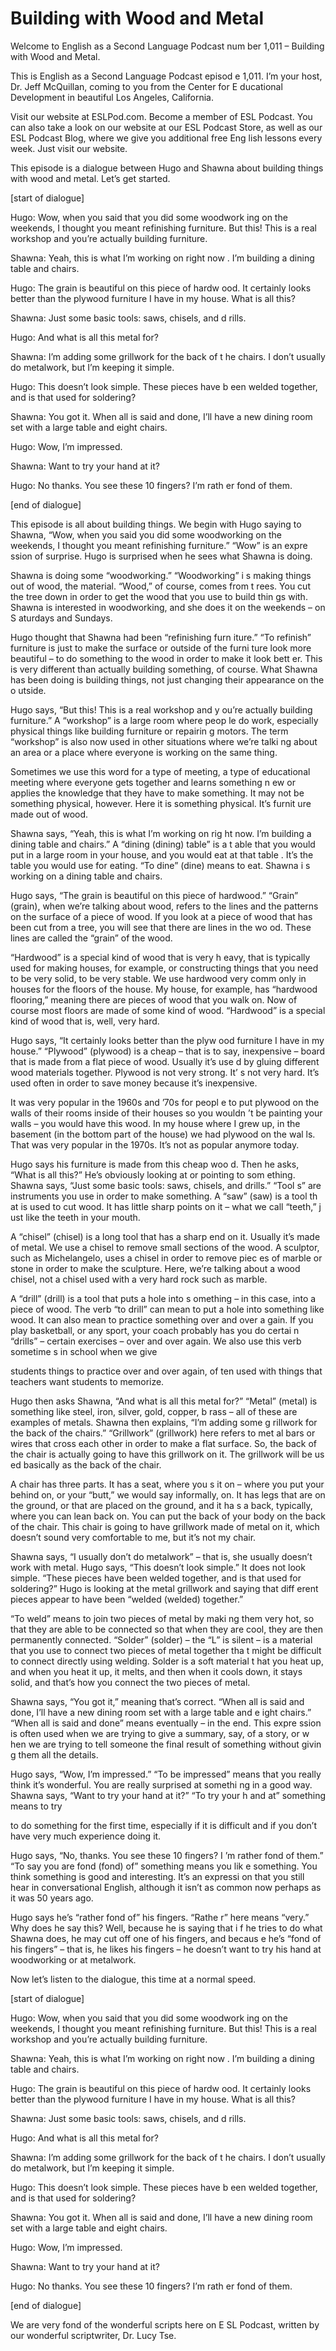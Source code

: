 # Building with Wood and Metal

Welcome to English as a Second Language Podcast num ber 1,011 – Building with Wood and Metal.

This is English as a Second Language Podcast episod e 1,011. I’m your host, Dr. Jeff McQuillan, coming to you from the Center for E ducational Development in beautiful Los Angeles, California.

Visit our website at ESLPod.com. Become a member of  ESL Podcast. You can also take a look on our website at our ESL Podcast Store, as well as our ESL Podcast Blog, where we give you additional free Eng lish lessons every week. Just visit our website.

This episode is a dialogue between Hugo and Shawna about building things with wood and metal. Let’s get started.

[start of dialogue]

Hugo: Wow, when you said that you did some woodwork ing on the weekends, I thought you meant refinishing furniture. But this! This is a real workshop and you’re actually building furniture.

Shawna: Yeah, this is what I’m working on right now . I’m building a dining table and chairs.

Hugo: The grain is beautiful on this piece of hardw ood. It certainly looks better than the plywood furniture I have in my house. What  is all this?

Shawna: Just some basic tools: saws, chisels, and d rills.

Hugo: And what is all this metal for?

Shawna: I’m adding some grillwork for the back of t he chairs. I don’t usually do metalwork, but I’m keeping it simple.

Hugo: This doesn’t look simple. These pieces have b een welded together, and is that used for soldering?

Shawna: You got it. When all is said and done, I’ll  have a new dining room set with a large table and eight chairs.

Hugo: Wow, I’m impressed.

Shawna: Want to try your hand at it?

Hugo: No thanks. You see these 10 fingers? I’m rath er fond of them.

[end of dialogue]

This episode is all about building things. We begin  with Hugo saying to Shawna, “Wow, when you said you did some woodworking on the  weekends, I thought you meant refinishing furniture.” “Wow” is an expre ssion of surprise. Hugo is surprised when he sees what Shawna is doing.

Shawna is doing some “woodworking.” “Woodworking” i s making things out of wood, the material. “Wood,” of course, comes from t rees. You cut the tree down in order to get the wood that you use to build thin gs with. Shawna is interested in woodworking, and she does it on the weekends – on S aturdays and Sundays.

Hugo thought that Shawna had been “refinishing furn iture.” “To refinish” furniture is just to make the surface or outside of the furni ture look more beautiful – to do something to the wood in order to make it look bett er. This is very different than actually building something, of course. What Shawna  has been doing is building things, not just changing their appearance on the o utside.

Hugo says, “But this! This is a real workshop and y ou’re actually building furniture.” A “workshop” is a large room where peop le do work, especially physical things like building furniture or repairin g motors. The term “workshop” is also now used in other situations where we’re talki ng about an area or a place where everyone is working on the same thing.

Sometimes we use this word for a type of meeting, a  type of educational meeting where everyone gets together and learns something n ew or applies the knowledge that they have to make something. It may not be something physical, however. Here it is something physical. It’s furnit ure made out of wood.

Shawna says, “Yeah, this is what I’m working on rig ht now. I’m building a dining table and chairs.” A “dining (dining) table” is a t able that you would put in a large room in your house, and you would eat at that table . It’s the table you would use for eating. “To dine” (dine) means to eat. Shawna i s working on a dining table and chairs.

Hugo says, “The grain is beautiful on this piece of  hardwood.” “Grain” (grain), when we’re talking about wood, refers to the lines and the patterns on the surface of a piece of wood. If you look at a piece of wood that has been cut from a tree, you will see that there are lines in the wo od. These lines are called the “grain” of the wood.

“Hardwood” is a special kind of wood that is very h eavy, that is typically used for making houses, for example, or constructing things that you need to be very solid, to be very stable. We use hardwood very comm only in houses for the floors of the house. My house, for example, has “hardwood flooring,” meaning there are pieces of wood that you walk on. Now of course most  floors are made of some kind of wood. “Hardwood” is a special kind of wood that is, well, very hard.

Hugo says, “It certainly looks better than the plyw ood furniture I have in my house.” “Plywood” (plywood) is a cheap – that is to  say, inexpensive – board that is made from a flat piece of wood. Usually it’s use d by gluing different wood materials together. Plywood is not very strong. It’ s not very hard. It’s used often in order to save money because it’s inexpensive.

It was very popular in the 1960s and ’70s for peopl e to put plywood on the walls of their rooms inside of their houses so you wouldn ’t be painting your walls – you would have this wood. In my house where I grew up, in the basement (in the bottom part of the house) we had plywood on the wal ls. That was very popular in the 1970s. It’s not as popular anymore today.

Hugo says his furniture is made from this cheap woo d. Then he asks, “What is all this?” He’s obviously looking at or pointing to som ething. Shawna says, “Just some basic tools: saws, chisels, and drills.” “Tool s” are instruments you use in order to make something. A “saw” (saw) is a tool th at is used to cut wood. It has little sharp points on it – what we call “teeth,” j ust like the teeth in your mouth.

A “chisel” (chisel) is a long tool that has a sharp  end on it. Usually it’s made of metal. We use a chisel to remove small sections of the wood. A sculptor, such as Michelangelo, uses a chisel in order to remove piec es of marble or stone in order to make the sculpture. Here, we’re talking about a wood chisel, not a chisel used with a very hard rock such as marble.

A “drill” (drill) is a tool that puts a hole into s omething – in this case, into a piece of wood. The verb “to drill” can mean to put a hole  into something like wood. It can also mean to practice something over and over a gain. If you play basketball, or any sport, your coach probably has you do certai n “drills” – certain exercises – over and over again. We also use this verb sometime s in school when we give

students things to practice over and over again, of ten used with things that teachers want students to memorize.

Hugo then asks Shawna, “And what is all this metal for?” “Metal” (metal) is something like steel, iron, silver, gold, copper, b rass – all of these are examples of metals. Shawna then explains, “I’m adding some g rillwork for the back of the chairs.” “Grillwork” (grillwork) here refers to met al bars or wires that cross each other in order to make a flat surface. So, the back  of the chair is actually going to have this grillwork on it. The grillwork will be us ed basically as the back of the chair.

A chair has three parts. It has a seat, where you s it on – where you put your behind on, or your “butt,” we would say informally,  on. It has legs that are on the ground, or that are placed on the ground, and it ha s a back, typically, where you can lean back on. You can put the back of your body  on the back of the chair. This chair is going to have grillwork made of metal  on it, which doesn’t sound very comfortable to me, but it’s not my chair.

Shawna says, “I usually don’t do metalwork” – that is, she usually doesn’t work with metal. Hugo says, “This doesn’t look simple.” It does not look simple. “These pieces have been welded together, and is that used for soldering?” Hugo is looking at the metal grillwork and saying that diff erent pieces appear to have been “welded (welded) together.”

“To weld” means to join two pieces of metal by maki ng them very hot, so that they are able to be connected so that when they are  cool, they are then permanently connected. “Solder” (solder) – the “L” is silent – is a material that you use to connect two pieces of metal together tha t might be difficult to connect directly using welding. Solder is a soft material t hat you heat up, and when you heat it up, it melts, and then when it cools down, it stays solid, and that’s how you connect the two pieces of metal.

Shawna says, “You got it,” meaning that’s correct. “When all is said and done, I’ll have a new dining room set with a large table and e ight chairs.” “When all is said and done” means eventually – in the end. This expre ssion is often used when we are trying to give a summary, say, of a story, or w hen we are trying to tell someone the final result of something without givin g them all the details.

Hugo says, “Wow, I’m impressed.” “To be impressed” means that you really think it’s wonderful. You are really surprised at somethi ng in a good way. Shawna says, “Want to try your hand at it?” “To try your h and at” something means to try

to do something for the first time, especially if it is difficult and if you don’t have very much experience doing it.

Hugo says, “No, thanks. You see these 10 fingers? I ’m rather fond of them.” “To say you are fond (fond) of” something means you lik e something. You think something is good and interesting. It’s an expressi on that you still hear in conversational English, although it isn’t as common  now perhaps as it was 50 years ago.

Hugo says he’s “rather fond of” his fingers. “Rathe r” here means “very.” Why does he say this? Well, because he is saying that i f he tries to do what Shawna does, he may cut off one of his fingers, and becaus e he’s “fond of his fingers” – that is, he likes his fingers – he doesn’t want to try his hand at woodworking or at metalwork.

Now let’s listen to the dialogue, this time at a normal speed.

[start of dialogue]

Hugo: Wow, when you said that you did some woodwork ing on the weekends, I thought you meant refinishing furniture. But this! This is a real workshop and you’re actually building furniture.

Shawna: Yeah, this is what I’m working on right now . I’m building a dining table and chairs.

Hugo: The grain is beautiful on this piece of hardw ood. It certainly looks better than the plywood furniture I have in my house. What  is all this?

Shawna: Just some basic tools: saws, chisels, and d rills.

Hugo: And what is all this metal for?

Shawna: I’m adding some grillwork for the back of t he chairs. I don’t usually do metalwork, but I’m keeping it simple.

Hugo: This doesn’t look simple. These pieces have b een welded together, and is that used for soldering?

Shawna: You got it. When all is said and done, I’ll  have a new dining room set with a large table and eight chairs.

 Hugo: Wow, I’m impressed.

Shawna: Want to try your hand at it?

Hugo: No thanks. You see these 10 fingers? I’m rath er fond of them.

[end of dialogue]

We are very fond of the wonderful scripts here on E SL Podcast, written by our wonderful scriptwriter, Dr. Lucy Tse.



